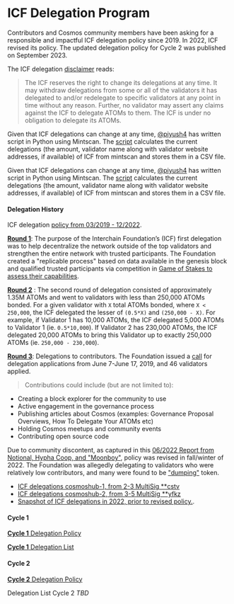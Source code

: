 # ICF Delegation Program
Contributors and Cosmos community members have been asking for a responsible and impactful ICF delegation policy since 2019. 
In 2022, ICF revised its policy. The updated delegation policy for Cycle 2 was published on September 2023.

The ICF delegation [disclaimer](https://github.com/interchainio/delegation/tree/master/delegations) reads:
> The ICF reserves the right to change its delegations at any time. It may withdraw delegations from some or all of the validators it has delegated to and/or redelegate to specific validators at any point in time without any reason. Further, no validator may assert any claims against the ICF to delegate ATOMs to them. The ICF is under no obligation to delegate its ATOMs.

Given that ICF delegations can change at any time, [@piyush4](https://github.com/piyush4) has written script in Python using Mintscan. The [script](https://github.com/piyush4/bounty-6/blob/main/current_delegations.py) calculates the current delegations (the amount, validator name along with validator website addresses, if available) of ICF from mintscan and stores them in a CSV file.
 
Given that ICF delegations can change at any time, [@piyush4](https://github.com/piyush4) has written script in Python using Mintscan. The [script](https://github.com/piyush4/bounty-6/blob/main/current_delegations.py) calculates the current delegations (the amount, validator name along with validator website addresses, if available) of ICF from mintscan and stores them in a CSV file.
 

#### Delegation History

ICF delegation [policy from 03/2019 - 12/2022](https://github.com/interchainio/delegation).

[**Round 1**](https://github.com/interchainio/delegation/tree/master/delegations/1-gos): The purpose of the Interchain Foundation’s (ICF) first delegation was to help decentralize the network outside of the top validators and strengthen the entire network with trusted participants. The Foundation created a "replicable process" based on data available in the genesis block and qualified trusted participants via competition in [Game of Stakes to assess their capabilities](https://github.com/interchainio/delegation/tree/master/delegations/1-gos).

[**Round 2**](https://github.com/interchainio/delegation/tree/master/delegations/2-match-small) :
The second round of delegation consisted of approximately 1.35M ATOMs and went to validators with less than 250,000 ATOMs bonded. For a given validator with `X` total ATOMs bonded, where `X < 250,000`, the ICF delegated the lesser of `(0.5*X)` and `(250,000 - X)`.
For example, if Validator 1 has 10,000 ATOMs, the ICF delegated 5,000 ATOMs to Validator 1 (ie. `0.5*10,000`). If Validator 2 has 230,000 ATOMs, the ICF delegated 20,000 ATOMs to bring this Validator up to exactly 250,000 ATOMs (ie. `250,000 - 230,000`).

[**Round 3**](https://github.com/interchainio/delegation/tree/master/delegations/3-contributors): Delegations to contributors. 
The Foundation issued a [call](https://twitter.com/interchain_io/status/1137103291769327617) for delegation applications from June 7-June 17, 2019, and 46 validators applied.

> Contributions could include (but are not limited to):

* Creating a block explorer for the community to use
* Active engagement in the governance process
* Publishing articles about Cosmos (examples: Governance Proposal Overviews, How To Delegate Your ATOMs etc)
* Holding Cosmos meetups and community events
* Contributing open source code

Due to community discontent, as captured in this [06/2022 Report from Notional, Hypha Coop, and "Moonboy"](https://thoracic-boron-678.notion.site/ICF-Delegation-Report-b4b8c62295564990800fb1226d585e4b), policy was revised in fall/winter of 2022. The Foundation was allegedly delegating to validators who were relatively low contributors, and many were found to be ["dumping"](https://forum.cosmos.network/t/icf-delegation-recipients-who-sell-all/6739) token. 

* [ICF delegations cosmoshub-1, from 2-3 MultiSig **cstv](https://github.com/gaiaus/ICF/blob/main/stiftung/programs/delegation/ICF%20Delegations%20__cosmoshub1_cstv.csv)
* [ICF delegations cosmoshub-2, from 3-5 MultiSig **yfkz](https://github.com/gaiaus/ICF/blob/main/stiftung/programs/delegation/ICF%20Delegations__cosmoshub2_yfkz.numbers)
* [Snapshot of ICF delegations in 2022, prior to revised policy.](https://github.com/gaiaus/ICF/blob/main/stiftung/programs/delegation/2022_delegations.csv).

#### Cycle 1

[**Cycle
1** Delegation Policy](https://github.com/gaiaus/ICF/blob/main/stiftung/programs/delegation/cycle1_policy.pdf)

[**Cycle
1** Delegation List](https://github.com/gaiaus/ICF/blob/main/stiftung/programs/delegation/cycle1_delegations.pdf)

#### Cycle 2

[**Cycle
2** Delegation Policy](https://github.com/gaiaus/ICF/blob/main/stiftung/programs/delegation/cycle2_policy.pdf)

Delegation List Cycle 2 *TBD*
